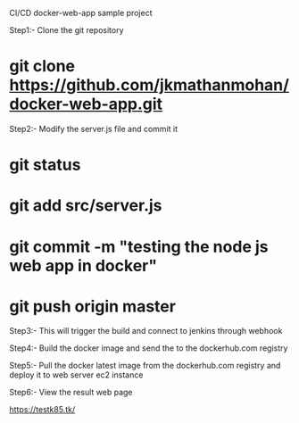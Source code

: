 CI/CD docker-web-app sample project

Step1:- Clone the git repository

# git clone https://github.com/jkmathanmohan/docker-web-app.git

Step2:- Modify the server.js file and commit it

# git status

# git add src/server.js

# git commit -m "testing the node js web app in docker"

# git push origin master

Step3:- This will trigger the build and connect to jenkins through webhook

Step4:- Build the docker image and send the to the dockerhub.com registry

Step5:- Pull the docker latest image from the dockerhub.com registry and deploy it to web server ec2 instance

Step6:- View the result web page

https://testk85.tk/
